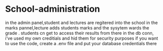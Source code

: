 # School-administration
in the admin panel,student and lectures are regitered into the school
in the marks pannel,lecture adds students marks and the sysytem wards the grade .
students cn get to access their results from there 
in the db conn, i've used my own creditials and hid them for security purposes
if you want to use the code, create a .env file and put your database credentials there

